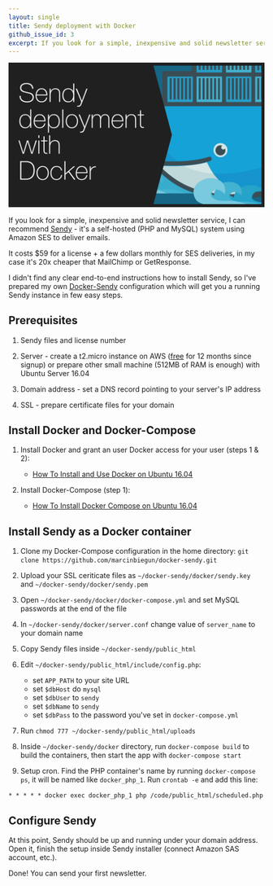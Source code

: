 ```yaml
---
layout: single
title: Sendy deployment with Docker
github_issue_id: 3
excerpt: If you look for a simple, inexpensive and solid newsletter service, I can recommend Sendy.
---
```


![Sendy deployment with Docker](/assets/images/sendy_docker.png)

If you look for a simple, inexpensive and solid newsletter service, I
can recommend [Sendy](https://sendy.co) - it's a self-hosted (PHP and MySQL) system using Amazon SES to deliver emails.

It costs $59 for a license + a few dollars monthly for SES deliveries, in my case it's 20x cheaper
that MailChimp or GetResponse.

I didn't find any clear end-to-end instructions how to install Sendy,
so I've prepared my own [Docker-Sendy](https://github.com/marcinbiegun/docker-sendy)
configuration which will get you a running Sendy instance in few easy steps.

## Prerequisites

1. Sendy files and license number

2. Server - create a t2.micro instance on AWS ([free](https://aws.amazon.com/free) for 12 months since signup)
or prepare other small machine (512MB of RAM is enough) with Ubuntu Server 16.04

3. Domain address - set a DNS record pointing to your server's IP address

4. SSL - prepare certificate files for your domain

## Install Docker and Docker-Compose

1. Install Docker and grant an user Docker access for your user (steps 1 & 2):
    * [How To Install and Use Docker on Ubuntu 16.04](https://www.digitalocean.com/community/tutorials/how-to-install-and-use-docker-on-ubuntu-16-04)

2. Install Docker-Compose (step 1):
    * [How To Install Docker Compose on Ubuntu 16.04](https://www.digitalocean.com/community/tutorials/how-to-install-docker-compose-on-ubuntu-16-04)

## Install Sendy as a Docker container

1. Clone my Docker-Compose configuration in the home directory: `git clone https://github.com/marcinbiegun/docker-sendy.git`

2. Upload your SSL ceriticate files as `~/docker-sendy/docker/sendy.key` and `~/docker-sendy/docker/sendy.pem`

3. Open `~/docker-sendy/docker/docker-compose.yml` and set MySQL passwords at the end of the file

4. In `~/docker-sendy/docker/server.conf` change value of `server_name` to your domain name

5. Copy Sendy files inside `~/docker-sendy/public_html`

6. Edit `~/docker-sendy/public_html/include/config.php`:
    * set `APP_PATH` to your site URL
    * set `$dbHost` do `mysql`
    * set `$dbUser` to `sendy`
    * set `$dbName` to `sendy`
    * set `$dbPass` to the password you've set in `docker-compose.yml`

6. Run `chmod 777 ~/docker-sendy/public_html/uploads`

7. Inside `~/docker-sendy/docker` directory, run `docker-compose build` to build the containers, then start the app with `docker-compose start`

8. Setup cron. Find the PHP container's name by running `docker-compose ps`, it will be named like `docker_php_1`.  Run `crontab -e` and add this line:

```
* * * * * docker exec docker_php_1 php /code/public_html/scheduled.php
```

## Configure Sendy

At this point, Sendy should be up and running under your domain address. Open it, finish the setup inside Sendy installer (connect Amazon SAS account, etc.).

Done! You can send your first newsletter.

